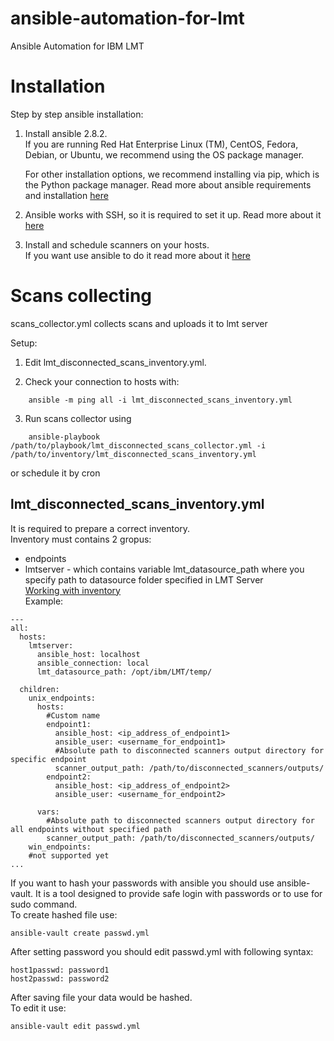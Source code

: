 # ansible-automation-for-lmt
Ansible Automation for IBM LMT

# Installation

Step by step ansible installation:    
1. Install ansible 2.8.2.  
    If you are running Red Hat Enterprise Linux (TM), CentOS, Fedora, Debian, or Ubuntu, we recommend using the OS package manager.

    For other installation options, we recommend installing via pip, which is the Python package manager.
    Read more about ansible requirements and installation [here](https://docs.ansible.com/ansible/latest/installation_guide/intro_installation.html#what-version-to-pick)

2. Ansible works with SSH, so it is required to set it up. Read more about it [here](https://docs.ansible.com/ansible/latest/user_guide/intro_getting_started.html)

3. Install and schedule scanners on your hosts.  
   If you want use ansible to do it read more about it [here](#installer.yml) 




# Scans collecting
scans_collector.yml collects scans and uploads it to lmt server  

Setup:
1. Edit lmt_disconnected_scans_inventory.yml.

2. Check your connection to hosts with:
```
    ansible -m ping all -i lmt_disconnected_scans_inventory.yml
```

3. Run scans collector using
```
    ansible-playbook /path/to/playbook/lmt_disconnected_scans_collector.yml -i /path/to/inventory/lmt_disconnected_scans_inventory.yml
```
or schedule it by cron


## lmt_disconnected_scans_inventory.yml
It is required to prepare a correct inventory.  
Inventory must contains 2 gropus: 
+ endpoints
+ lmtserver - which contains variable lmt_datasource_path where you specify path to datasource folder specified in LMT Server     
[Working with inventory](https://docs.ansible.com/ansible/latest/user_guide/intro_inventory.html)  
Example:
```
---
all: 
  hosts:
    lmtserver:
      ansible_host: localhost
      ansible_connection: local
      lmt_datasource_path: /opt/ibm/LMT/temp/

  children:
    unix_endpoints:
      hosts:
        #Custom name 
        endpoint1:
          ansible_host: <ip_address_of_endpoint1> 
          ansible_user: <username_for_endpoint1>
          #Absolute path to disconnected scanners output directory for specific endpoint
          scanner_output_path: /path/to/disconnected_scanners/outputs/
        endpoint2:
          ansible_host: <ip_address_of_endpoint2>
          ansible_user: <username_for_endpoint2>

      vars:
        #Absolute path to disconnected scanners output directory for all endpoints without specified path
        scanner_output_path: /path/to/disconnected_scanners/outputs/
    win_endpoints:
    #not supported yet
...
```
If you want to hash your passwords with ansible you should use ansible-vault. It is a tool designed to provide safe login with passwords or to use for sudo command.  
To create hashed file use:
```
ansible-vault create passwd.yml
```

After setting password you should edit passwd.yml with following syntax:
```
host1passwd: password1
host2passwd: password2
```
After saving file your data would be hashed.  
To edit it use:
```
ansible-vault edit passwd.yml
```

